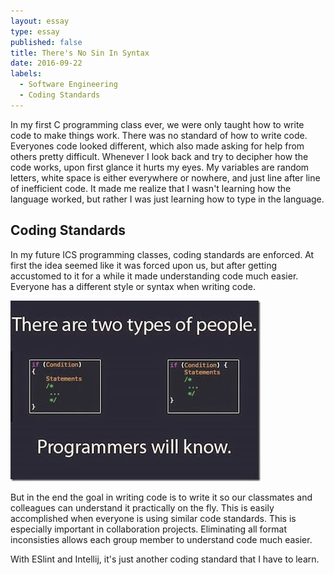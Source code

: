 ```yaml
---
layout: essay
type: essay
published: false
title: There's No Sin In Syntax
date: 2016-09-22
labels:
  - Software Engineering
  - Coding Standards
---
```

In my first C programming class ever, we were only taught how to write code to make things work. There was no standard of how to write code. Everyones code looked different, which also made asking for help from others pretty difficult. Whenever I look back and try to decipher how the code works, upon first glance it hurts my eyes. My variables are random letters, white space is either everywhere or nowhere, and just line after line of inefficient code. It made me realize that I wasn't learning how the language worked, but rather I was just learning how to type in the language. 

## Coding Standards 

In my future ICS programming classes, coding standards are enforced. At first the idea seemed like it was forced upon us, but after getting accustomed to it for a while it made understanding code much easier. Everyone has a different style or syntax when writing code. 

<img class="ui medium right spaced image" src="https://github.com/kylebali/kylebali.github.io/blob/master/images/twotypes.jpg">

But in the end the goal in writing code is to write it so our classmates and colleagues can understand it practically on the fly. This is easily accomplished when everyone is using similar code standards. This is especially important in collaboration projects. Eliminating all format inconsisties allows each group member to understand code much easier. 

With ESlint and Intellij, it's just another coding standard that I have to learn.
